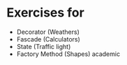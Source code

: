 ﻿# Exercises for

- Decorator (Weathers)
- Fascade (Calculators)
- State (Traffic light)
- Factory Method (Shapes) academic


